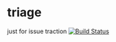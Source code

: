 # triage
just for issue traction
[![Build Status](https://img.shields.io/travis/username/repo.svg)](https://travis-ci.org/username/repo)
